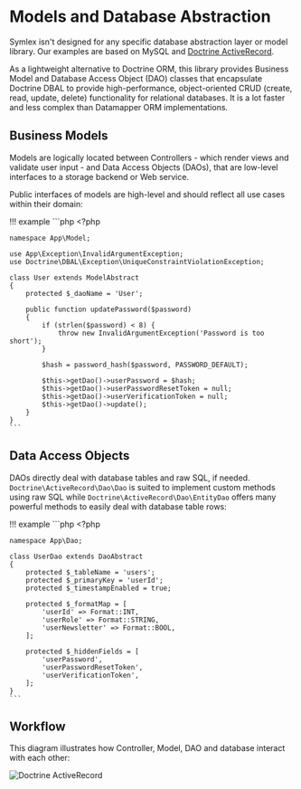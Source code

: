 # Models and Database Abstraction

Symlex isn't designed for any specific database abstraction layer or model library. 
Our examples are based on MySQL and [Doctrine ActiveRecord](https://github.com/symlex/doctrine-active-record). 

As a lightweight alternative to Doctrine ORM, this library provides Business Model and Database Access Object (DAO) classes that encapsulate Doctrine DBAL to provide high-performance, object-oriented CRUD (create, read, update, delete) functionality for relational databases. It is a lot faster and less complex than Datamapper ORM implementations.

## Business Models

Models are logically located between Controllers - which render views and validate user input - and Data Access Objects (DAOs), that are low-level interfaces to a storage backend or Web service.

Public interfaces of models are high-level and should reflect all use cases within their domain:
 
!!! example
    ```php
    <?php
    
    namespace App\Model;
    
    use App\Exception\InvalidArgumentException;
    use Doctrine\DBAL\Exception\UniqueConstraintViolationException;
    
    class User extends ModelAbstract
    {
        protected $_daoName = 'User';
    
        public function updatePassword($password)
        {
            if (strlen($password) < 8) {
                throw new InvalidArgumentException('Password is too short');
            }
    
            $hash = password_hash($password, PASSWORD_DEFAULT);
    
            $this->getDao()->userPassword = $hash;
            $this->getDao()->userPasswordResetToken = null;
            $this->getDao()->userVerificationToken = null;
            $this->getDao()->update();
        }
    }
    ```
    
## Data Access Objects

DAOs directly deal with database tables and raw SQL, if needed. `Doctrine\ActiveRecord\Dao\Dao` is suited to implement custom methods using raw SQL
while `Doctrine\ActiveRecord\Dao\EntityDao` offers many powerful methods to easily deal with database table rows:

!!! example
    ```php
    <?php
    
    namespace App\Dao;
    
    class UserDao extends DaoAbstract
    {
        protected $_tableName = 'users';
        protected $_primaryKey = 'userId';
        protected $_timestampEnabled = true;
    
        protected $_formatMap = [
            'userId' => Format::INT,
            'userRole' => Format::STRING,
            'userNewsletter' => Format::BOOL,
        ];
    
        protected $_hiddenFields = [
            'userPassword',
            'userPasswordResetToken',
            'userVerificationToken',
        ];
    }
    ```
    
## Workflow

This diagram illustrates how Controller, Model, DAO and database interact with each other:

![Doctrine ActiveRecord](https://www.lucidchart.com/publicSegments/view/5461d17e-f5a8-4166-9e43-47200a00dd77/image.png)